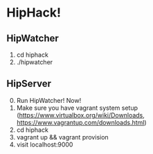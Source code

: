 HipHack!
========

HipWatcher
---------
1. cd hiphack
2. ./hipwatcher

HipServer
---------
0. Run HipWatcher! Now!
1. Make sure you have vagrant system setup (https://www.virtualbox.org/wiki/Downloads, https://www.vagrantup.com/downloads.html)
2. cd hiphack
3. vagrant up && vagrant provision
4. visit localhost:9000
